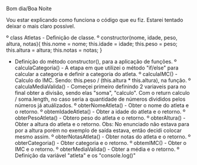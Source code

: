 Bom dia/Boa Noite

Vou estar explicando como funciona o código que eu fiz. Estarei tentado deixar o mais claro possivel.

º class Atletas - Definição de classe.
º constructor(nome, idade, peso, altura, notas){
       this.nome = nome;
       this.idade = idade;
       this.peso = peso;
       this.altura = altura;
       this.notas = notas;
  } 
- Definição do método constructor(), para a aplicação de funções.
º  calculaCategoria() - A etapa em que utilizei o método "if/else" para calcular a categoria e definir a categoria do atleta.
º  calculaIMC() - Calculo do IMC. Sendo: this.peso / (this.altura * this.altura), na função. 
º  calculaMediaValida() - Começei primeiro definindo 2 variaveis para no final obter a divisão, sendo elas "soma", "calculo". Com o return calculo / soma.length, no caso seria a quantidade de números divididos pelos números já atuálizados. 
º  obterNomeAtleta() - Obter o nome do atleta e o retorno.
º  obtemIdadeAtleta() - Obter a idade do atleta e o retorno.
º  obterPesoAtleta() - Obtero peso do atleta e o retorno.
º  obterAltura() - Obter a altura do atleta e o retorno. 
Obs: No enunciado não estava para por a altura porém no exemplo de saída estava, então decidi colocar mesmo assim.
º  obterNotasAtleta() - Obter notas do atleta e o retorno.
º  obterCategoria() - Obter categoria e o retorno.
º  obtemIMC() - Obter o IMC e o retorno.
º  obterMediaValida() - Obter a média e o retorno.
º  Definição da variável "atleta" e os "console.log()"
